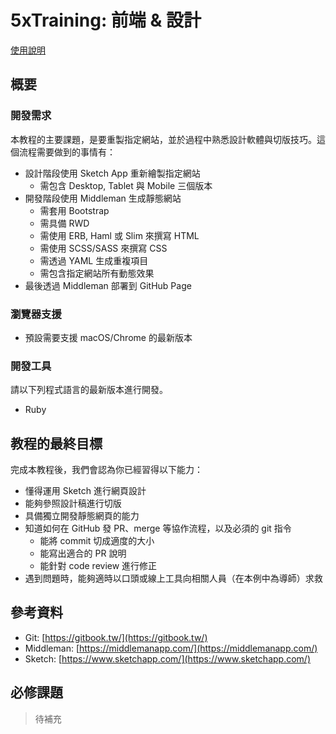 # 5xTraining: 前端 & 設計
[使用說明](README.md)

## 概要

### 開發需求

本教程的主要課題，是要重製指定網站，並於過程中熟悉設計軟體與切版技巧。這個流程需要做到的事情有：

- 設計階段使用 Sketch App 重新繪製指定網站
    - 需包含 Desktop, Tablet 與 Mobile 三個版本
- 開發階段使用 Middleman 生成靜態網站
    - 需套用 Bootstrap
    - 需具備 RWD
    - 需使用 ERB, Haml 或 Slim 來撰寫 HTML
    - 需使用 SCSS/SASS 來撰寫 CSS
    - 需透過 YAML 生成重複項目
    - 需包含指定網站所有動態效果
- 最後透過 Middleman 部署到 GitHub Page

### 瀏覽器支援

- 預設需要支援 macOS/Chrome 的最新版本

### 開發工具

請以下列程式語言的最新版本進行開發。

- Ruby

## 教程的最終目標

完成本教程後，我們會認為你已經習得以下能力：

- 懂得運用 Sketch 進行網頁設計
- 能夠參照設計稿進行切版
- 具備獨立開發靜態網頁的能力
- 知道如何在 GitHub 發 PR、merge 等協作流程，以及必須的 git 指令
	- 能將 commit 切成適度的大小
	- 能寫出適合的 PR 說明
	- 能針對 code review 進行修正
- 遇到問題時，能夠適時以口頭或線上工具向相關人員（在本例中為導師）求救

## 參考資料

- Git: [https://gitbook.tw/](https://gitbook.tw/)
- Middleman: [https://middlemanapp.com/](https://middlemanapp.com/)
- Sketch: [https://www.sketchapp.com/](https://www.sketchapp.com/)

## 必修課題

> 待補充